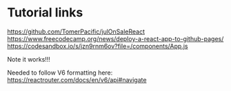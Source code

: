 # Tutorial links

https://github.com/TomerPacific/julOnSaleReact
https://www.freecodecamp.org/news/deploy-a-react-app-to-github-pages/
https://codesandbox.io/s/jzn9rnm6ov?file=/components/App.js

Note it works!!!

Needed to follow V6 formatting here: https://reactrouter.com/docs/en/v6/api#navigate